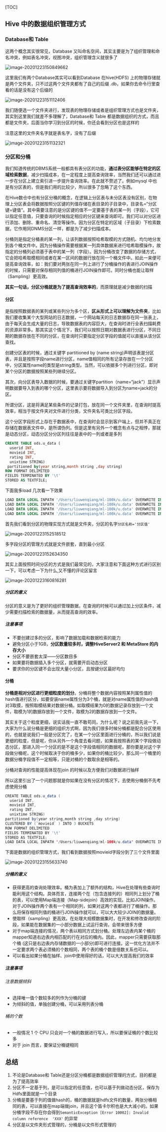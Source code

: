 [TOC]

## Hive 中的数据组织管理方式

### Database和 Table

这两个概念其实很常见，Database 又叫命名空间，其实主要是为了组织管理和命名冲突，例如表名冲突，视图冲突，组织管理含义就很多了

![image-20201223150849662](https://kingcall.oss-cn-hangzhou.aliyuncs.com/blog/img/2020/12/23/15:09:03-15:08:50-image-20201223150849662.png)

这里我们有两个Database其实可以看到Database 在hive(HDFS) 上的物理存储就是两个文件夹，只不过这两个文件夹都有了自己的后缀 .db，如果你去命令行里查看的话是没有这个后缀的

![image-20201223151112406](https://kingcall.oss-cn-hangzhou.aliyuncs.com/blog/img/2020/12/23/15:11:12-image-20201223151112406.png)

我们随便选一个文件夹进行，发现表的物理存储或者是组织管理方式也是文件夹，其实到这里我们就差不多理解了，Database和 Table 都是数据组织的方式，而且都是文件夹，后面当你学习到分区的时候，你还会看到分区也是这样的

注意这里的文件夹名字就是表名字，没有了后缀

![image-20201223151132321](https://kingcall.oss-cn-hangzhou.aliyuncs.com/blog/img/2020/12/23/15:11:32-image-20201223151132321.png)

### 分区和分桶

我们知道传统的DBMS系统一般都具有表分区的功能，**通过表分区能够在特定的区域检索数据**，减少扫描成本，在一定程度上提高查询效率，当然我们还可以通过进一步在分区上建立索引进一步提升查询效率。在此就不赘述了。例如mysql 中也是有分区表的，但是我们用的比较少，所以很多了忽略了这个东西。

在Hive数仓中也有分区分桶的概念，在逻辑上分区表与未分区表没有区别，在物理上分区表会将数据按照分区键的列值存储在表目录的子目录中，目录名=“分区键=键值”。其中需要注意的是分区键的值不一定要基于表的某一列（字段），它可以指定任意值，只要查询的时候指定相应的分区键来查询即可。我们可以对分区进行添加、删除、重命名、清空等操作。因为分区在特定的区域（子目录）下检索数据，它作用同DNMS分区一样，都是为了减少扫描成本。

分桶则是指定分桶表的某一列，让该列数据按照哈希取模的方式随机、均匀地分发到各个桶文件中。因为分桶操作需要根据某一列具体数据来进行哈希取模操作，故指定的分桶列必须基于表中的某一列（字段）。因为分桶改变了数据的存储方式，它会把哈希取模相同或者在某一区间的数据行放在同一个桶文件中。如此一来便可提高查询效率，如：我们要对两张在同一列上进行了分桶操作的表进行JOIN操作的时候，只需要对保存相同列值的桶进行JOIN操作即可。同时分桶也能让取样（Sampling）更高效。

**其实一句话，分区分桶就是为了提高查询效率的**，而原理就是减少数据的扫描



#### 分区

是指按照数据表的某列或某些列分为多个区，**区从形式上可以理解为文件夹**，比如我们要收集某个大型网站的日志数据，一个网站每天的日志数据存在同一张表上，由于每天会生成大量的日志，导致数据表的内容巨大，在查询时进行全表扫描耗费的资源非常多。那其实这个情况下，我们可以按照日期对数据表进行分区，不同日期的数据存放在不同的分区，在查询时只要指定分区字段的值就可以直接从该分区查找。

创建分区表的时候，通过关键字 partitioned by (name string)声明该表是分区表，并且是按照字段name进行分区，name值相同的所有记录存放在一个分区中，分区属性name的类型是string类型。当然，可以依据多个列进行分区，即对某个分区的数据按照某些列继续分区。

其次，向分区表导入数据的时候，要通过关键字partition（name=“jack”）显示声明数据要导入到表的哪个分区，这里表示要将数据导入到分区为name=jack的分区。

所谓分区，这是将满足某些条件的记录打包，放在同一个文件夹里，在查询时提高效率，相当于按文件夹对文件进行分类，文件夹名可类比分区字段。

这个分区字段形式上存在于数据表中，在查询时会显示到客户端上，但并不真正在存储在数据表文件中，是所谓伪列。但是这里有另外一个概念有点与之相悖，那就是动态分区，动态分区分分区列往往是表中的一列或者是多列

```sql
CREATE TABLE ods.u_data (
  userid INT,
  movieid INT,
  rating INT,
  unixtime STRING)
 partitioned by(year string,month string ,day string) 
ROW FORMAT DELIMITED
FIELDS TERMINATED BY '\t'
STORED AS TEXTFILE;
```

下面我多load 几次看一下效果

```sql
LOAD DATA LOCAL INPATH '/Users/liuwenqiang/ml-100k/u.data' OVERWRITE INTO TABLE ods.u_data partition(year='2020',month='2020-12',day='2020-12-21');
LOAD DATA LOCAL INPATH '/Users/liuwenqiang/ml-100k/u.data' OVERWRITE INTO TABLE ods.u_data partition(year='2020',month='2020-12',day='2020-12-22');
LOAD DATA LOCAL INPATH '/Users/liuwenqiang/ml-100k/u.data' OVERWRITE INTO TABLE ods.u_data partition(year='2020',month='2020-12',day='2020-12-23');
LOAD DATA LOCAL INPATH '/Users/liuwenqiang/ml-100k/u.data' OVERWRITE INTO TABLE ods.u_data partition(year='2021',month='2020-01',day='2021-01-01');
```

首先我们看到分区的物理实现方式就是文件夹，分区的名字`分区名称='分区值'`

![image-20201223152518512](https://kingcall.oss-cn-hangzhou.aliyuncs.com/blog/img/2020/12/23/15:25:19-image-20201223152518512.png)

多字段分区的管理方式就是文件嵌套，直到最小分区

![image-20201223152634350](https://kingcall.oss-cn-hangzhou.aliyuncs.com/blog/img/2020/12/23/15:26:34-image-20201223152634350.png)

其实上面按照时间分区的方式是我们最常见的，大家注意和下面这种方式进行区别一下，可以考虑一下为什么,又不懂的评论区留言

![image-20201223160816281](https://kingcall.oss-cn-hangzhou.aliyuncs.com/blog/img/2020/12/23/16:08:16-image-20201223160816281.png)

##### 分区的意义

分区的意义是为了更好的组织管理数据，在查询的时候可以通过加上分区条件，减少需要扫描检索的数据量，从而提高查询的效率。

##### 注意事项

- 不要创建过多的分区，影响了数据加载和数据检索的能力
- 避免分区小于1GB，**分区数量较多时，调整HiveServer2 和 MetaStore 的内存大小**
- 分区不要嵌套太深——分区数目多
- 如果要将数据插入多个分区，就需要开启动态分区
- 要求你的分区键不会出现大量小分区，且按键分区最好均匀

#### 分桶

**分桶是相对分区进行更细粒度的划分**。分桶将整个数据内容按照某列属性值的hash值进行区分，如要安装name属性分为3个桶，就是对name属性值的hash值对3取摸，按照取模结果对数据分桶。如取模结果为0的数据记录存放到一个文件，取模为1的数据存放到一个文件，取模为2的数据存放到一个文件。

其实关于这个粒度更细，说实话我一直不敢苟同，为什么呢？说之前我先说一下，大家为什么说分桶是更细的组织方式啊，因为我们很多时候分桶都是配合分区使用的，也就是说我们一般是分区完了，在某一个分区里面进行分桶的，所以我们说是更细的粒度，但是呢，你从另外一个角度去看问题，如果我按照表的某个字段做动态分区，那进入同一个分区的是不是这个字段值相同的数据呢，那你要是对这个字段做分桶呢，这个时候取决于你的桶多少，如果你的桶比较少，那么同一个桶里的数据分桶字段值不一定相等，只是对桶的个数取余是相等的。

分桶对查询的性能提高体现在join 的时候以及方便我们对数据进行抽样

所以这里引出了一个问题那就是你如果在没有分区的情况下，去使用分桶倒不先考虑使用分桶

```java
CREATE TABLE ods.u_data (
  userid INT,
  movieid INT,
  rating INT,
  unixtime STRING)
partitioned by(year string,month string ,day string) 
CLUSTERED BY (`movieid` ) INTO 3 BUCKETS      
ROW FORMAT DELIMITED
FIELDS TERMINATED BY '\t'
STORED AS TEXTFILE;
LOAD DATA LOCAL INPATH '/Users/liuwenqiang/ml-100k/u.data' OVERWRITE INTO TABLE ods.u_data partition(year='2020',month='2020-12',day='2020-12-21');
```

下面是数据的组织管理方式，我们看到数据按照movieid字段分到了三个文件里面

![image-20201223155633740](https://kingcall.oss-cn-hangzhou.aliyuncs.com/blog/img/2020/12/23/15:56:34-image-20201223155633740.png)

##### 分桶的意义

- 获得更高的查询处理效率。桶为表加上了额外的结构，Hive在处理有些查询时能利用这个结构。具体而言，连接两个在（包含连接列的）相同列上划分了桶的表，可以使用Map端连接（Map-sidejoin）高效的实现。比如JOIN操作。对于JOIN操作两个表有一个相同的列，如果对这两个表都进行了桶操作。那么将保存相同列值的桶进行JOIN操作就可以，可以大大较少JOIN的数据量。
- 使取样（sampling）更高效。在处理大规模数据集时，在开发和修改查询的阶段，如果能在数据集的一小部分数据上试运行查询，会带来很多方便
- 对于map端连接的情况，两个表以相同方式划分桶。处理左边表内某个桶的mapper知道右边表内相匹配的行在对应的桶内。因此，mapper只需要获取那个桶 (这只是右边表内存储数据的一小部分)即可进行连接。这一优化方法并不一定要求两个表必须桶的个数相同，两个表的桶个数是倍数关系也可以。 
- 可以看出如果分桶在抽样、join中使用得好的话，可以大大提高我们的效率

##### 注意事项

###### 注意数据倾斜

- 选择唯一值个数较多的列作为分桶的键
- 为倾斜的值，单独创建分桶，可以采用列表分桶

###### 桶的个数

- 一般情况 1 个 CPU 只会对一个桶的数据进行写入，所以要保证桶的个数比较多
- 对于 join 而言，要保证分桶键相同

## 总结

1. 不论是Database和 Table还是分区分桶都是数据组织管理的方式，目的都是为了提高效率
2. 分区不一定基于列，是可以指定的任意值，也可以基于列做动态分区，保存为Hdfs里面就是一个目录
3. 分桶是要基于列的值做hash的，桶的数据就是hdfs文件的数量，两张分桶相同的表，可以直接在map端做join，并且这个笛卡尔积也是大大减小的。如果分桶字段不存在你会得到`SemanticException [Error 10002]: Invalid column reference  'XXX'` 的异常
4. 分区是以文件夹形式管理的，分桶是以文件形式管理的

